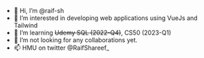 - 👋 Hi, I’m @raif-sh
- 👀 I’m interested in developing web applications using VueJs and Tailwind
- 🌱 I’m learning ~~Udemy SQL (2022-Q4)~~, CS50 (2023-Q1)
- 💞️ I’m not looking for any collaborations yet. 
- 📫 HMU on twitter @RaifShareef_

<!---
raif-sh/raif-sh is a ✨ special ✨ repository because its `README.md` (this file) appears on your GitHub profile.
You can click the Preview link to take a look at your changes.
--->
